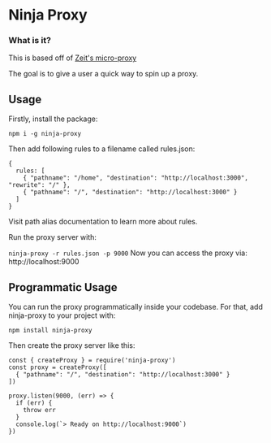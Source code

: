 # Ninja Proxy

### What is it?

This is based off of [Zeit's micro-proxy](https://github.com/zeit/micro-proxy)

The goal is to give a user a quick way to spin up a proxy.

## Usage

Firstly, install the package:

`npm i -g ninja-proxy`

Then add following rules to a filename called rules.json:

```
{
  rules: [
    { "pathname": "/home", "destination": "http://localhost:3000", "rewrite": "/" },
    { "pathname": "/", "destination": "http://localhost:3000" }
  ]
}
```

Visit path alias documentation to learn more about rules.

Run the proxy server with:

`ninja-proxy -r rules.json -p 9000`
Now you can access the proxy via: http://localhost:9000

## Programmatic Usage

You can run the proxy programmatically inside your codebase. For that, add ninja-proxy to your project with:

`npm install ninja-proxy`

Then create the proxy server like this:

```
const { createProxy } = require('ninja-proxy')
const proxy = createProxy([
  { "pathname": "/", "destination": "http://localhost:3000" }
])

proxy.listen(9000, (err) => {
  if (err) {
    throw err
  }
  console.log(`> Ready on http://localhost:9000`)
})
```

